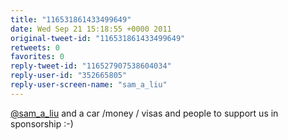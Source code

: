 ```yaml
---
title: "116531861433499649"
date: Wed Sep 21 15:18:55 +0000 2011
original-tweet-id: "116531861433499649"
retweets: 0
favorites: 0
reply-tweet-id: "116527907538604034"
reply-user-id: "352665805"
reply-user-screen-name: "sam_a_liu"
---
```

<a href="https://twitter.com/sam_a_liu">@sam_a_liu</a> and a car /money / visas and people to support us in sponsorship :-)

